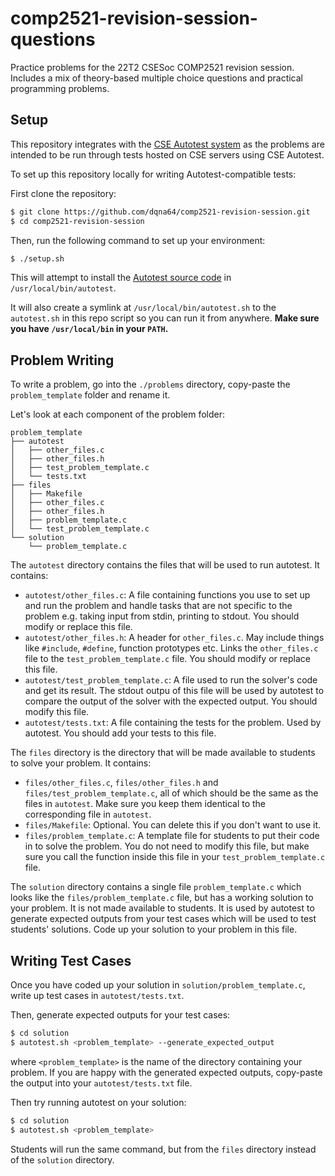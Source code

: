 # comp2521-revision-session-questions

Practice problems for the 22T2 CSESoc COMP2521 revision session. Includes a mix of theory-based multiple choice questions and practical programming problems.

## Setup

This repository integrates with the [CSE Autotest system](https://github.com/COMP1511UNSW/autotest) as the problems are intended to be run through tests hosted on CSE servers using CSE Autotest.

To set up this repository locally for writing Autotest-compatible tests:

First clone the repository:

```bash
$ git clone https://github.com/dqna64/comp2521-revision-session.git
$ cd comp2521-revision-session
```

Then, run the following command to set up your environment:

```bash
$ ./setup.sh
```

This will attempt to install the [Autotest source code](https://github.com/COMP1511UNSW/autotest) in `/usr/local/bin/autotest`.

It will also create a symlink at `/usr/local/bin/autotest.sh` to the `autotest.sh` in this repo script so you can run it from anywhere. **Make sure you have `/usr/local/bin` in your `PATH`.**

## Problem Writing

To write a problem, go into the `./problems` directory, copy-paste the `problem_template` folder and rename it.

Let's look at each component of the problem folder:

```
problem_template
├── autotest
│   ├── other_files.c
│   ├── other_files.h
│   ├── test_problem_template.c
│   └── tests.txt
├── files
│   ├── Makefile
│   ├── other_files.c
│   ├── other_files.h
│   ├── problem_template.c
│   └── test_problem_template.c
└── solution
    └── problem_template.c
```

The `autotest` directory contains the files that will be used to run autotest. It contains:

- `autotest/other_files.c`: A file containing functions you use to set up and run the problem and handle tasks that are not specific to the problem e.g. taking input from stdin, printing to stdout. You should modify or replace this file.
- `autotest/other_files.h`: A header for `other_files.c`. May include things like `#include`, `#define`, function prototypes etc. Links the `other_files.c` file to the `test_problem_template.c` file. You should modify or replace this file.
- `autotest/test_problem_template.c`: A file used to run the solver's code and get its result. The stdout outpu of this file will be used by autotest to compare the output of the solver with the expected output. You should modify this file.
- `autotest/tests.txt`: A file containing the tests for the problem. Used by autotest. You should add your tests to this file.

The `files` directory is the directory that will be made available to students to solve your problem. It contains:

- `files/other_files.c`, `files/other_files.h` and `files/test_problem_template.c`, all of which should be the same as the files in `autotest`. Make sure you keep them identical to the corresponding file in `autotest`.
- `files/Makefile`: Optional. You can delete this if you don't want to use it.
- `files/problem_template.c`: A template file for students to put their code in to solve the problem. You do not need to modify this file, but make sure you call the function inside this file in your `test_problem_template.c` file.

The `solution` directory contains a single file `problem_template.c` which looks like the `files/problem_template.c` file, but has a working solution to your problem. It is not made available to students. It is used by autotest to generate expected outputs from your test cases which will be used to test students' solutions. Code up your solution to your problem in this file.

## Writing Test Cases

Once you have coded up your solution in `solution/problem_template.c`, write up test cases in `autotest/tests.txt`.

Then, generate expected outputs for your test cases:

```bash
$ cd solution
$ autotest.sh <problem_template> --generate_expected_output
```

where `<problem_template>` is the name of the directory containing your problem. If you are happy with the generated expected outputs, copy-paste the output into your `autotest/tests.txt` file.

Then try running autotest on your solution:

```bash
$ cd solution
$ autotest.sh <problem_template>
```

Students will run the same command, but from the `files` directory instead of the `solution` directory.